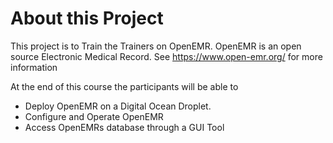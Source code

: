 # About this Project
This project is to Train the Trainers on OpenEMR. 
OpenEMR is an open source Electronic Medical Record. See https://www.open-emr.org/ for more information

At the end of this course the participants will be able to
- Deploy OpenEMR on a Digital Ocean Droplet. 
- Configure and Operate OpenEMR
- Access OpenEMRs database through a GUI Tool 